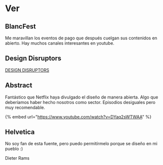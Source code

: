 # Ver

## BlancFest

Me maravillan los eventos de pago que después cuelgan sus contenidos en abierto. Hay muchos canales interesantes en youtube.

## Design Disruptors

[DESIGN DISRUPTORS](https://www.designdisruptors.com/)

## Abstract

Fantástico que Netflix haya divulgado el diseño de manera abierta. Algo que deberíamos haber hecho nosotros como sector. Episodios desiguales pero muy recomendable.

{% embed url="https://www.youtube.com/watch?v=DYaq2sWTWAA" %}



## Helvetica

No soy fan de esta fuente, pero puedo permitírmelo porque se diseño en mi pueblo :\)

Dieter Rams

